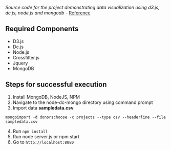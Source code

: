 _Source code for the project demonstrating data visualization using d3.js, dc.js, node.js and mongodb_ - [Reference](https://anmolkoul.wordpress.com/2015/06/05/interactive-data-visualization-using-d3-js-dc-js-nodejs-and-mongodb)

## Required Components
- D3.js
- Dc.js
- Node.js
- Crossfilter.js
- Jquery
- MongoDB

## Steps for successful execution
1. Install MongoDB, NodeJS, NPM
3. Navigate to the node-dc-mongo directory using command prompt
2. Import data **sampledata.csv**
```
mongoimport -d donorschoose -c projects --type csv --headerline --file sampledata.csv
```
4. Run `npm install`
6. Run node server.js or npm start
7. Go to `http://localhost:8080`
